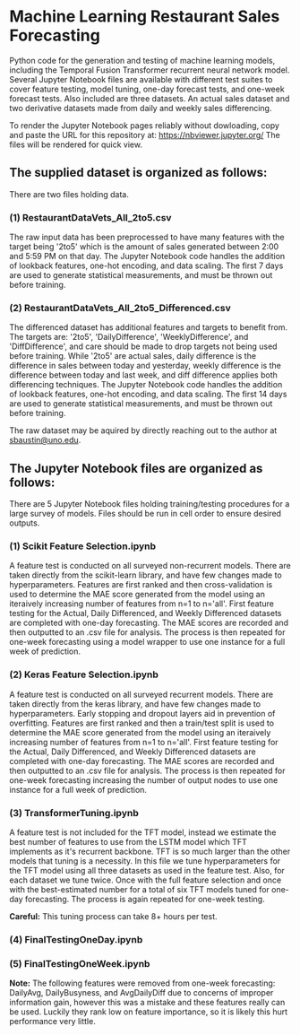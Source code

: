 # Machine Learning Restaurant Sales Forecasting
Python code for the generation and testing of machine learning models, including the Temporal Fusion Transformer recurrent neural network model. Several Jupyter Notebook files are available with different test suites to cover feature testing, model tuning, one-day forecast tests, and one-week forecast tests. Also included are three datasets. An actual sales dataset and two derivative datasets made from daily and weekly sales differencing.

To render the Jupyter Notebook pages reliably without dowloading, copy and paste the URL for this repository at: https://nbviewer.jupyter.org/
The files will be rendered for quick view.


## The supplied dataset is organized as follows:
There are two files holding data.

### (1) RestaurantDataVets_All_2to5.csv
 
The raw input data has been preprocessed to have many features with the target being '2to5' which is the amount of sales generated between 2:00 and 5:59 PM on that day. The Jupyter Notebook code handles the addition of lookback features, one-hot encoding, and data scaling. The first 7 days are used to generate statistical measurements, and must be thrown out before training. 

### (2) RestaurantDataVets_All_2to5_Differenced.csv

The differenced dataset has additional features and targets to benefit from. The targets are: '2to5', 'DailyDifference', 'WeeklyDifference', and 'DiffDifference', and care should be made to drop targets not being used before training. While '2to5' are actual sales, daily difference is the difference in sales between today and yesterday, weekly difference is the difference between today and last week, and diff difference applies both differencing techniques. The Jupyter Notebook code handles the addition of lookback features, one-hot encoding, and data scaling. The first 14 days are used to generate statistical measurements, and must be thrown out before training. 

The raw dataset may be aquired by directly reaching out to the author at sbaustin@uno.edu.

## The Jupyter Notebook files are organized as follows:
There are 5 Jupyter Notebook files holding training/testing procedures for a large survey of models. Files should be run in cell order to ensure desired outputs.

### (1) Scikit Feature Selection.ipynb

A feature test is conducted on all surveyed non-recurrent models. There are taken directly from the scikit-learn library, and have few changes made to hyperparameters. Features are first ranked and then cross-validation is used to determine the MAE score generated from the model using an iteraively increasing number of features from n=1 to n='all'.  First feature testing for the Actual, Daily Differenced, and Weekly Differenced datasets are completed with one-day forecasting. The MAE scores are recorded and then outputted to an .csv file for analysis. The process is then repeated for one-week forecasting using a model wrapper to use one instance for a full week of prediction.

### (2) Keras Feature Selection.ipynb

A feature test is conducted on all surveyed recurrent models. There are taken directly from the keras library, and have few changes made to hyperparameters. Early stopping and dropout layers aid in prevention of overfitting. Features are first ranked and then a train/test split is used to determine the MAE score generated from the model using an iteraively increasing number of features from n=1 to n='all'.  First feature testing for the Actual, Daily Differenced, and Weekly Differenced datasets are completed with one-day forecasting. The MAE scores are recorded and then outputted to an .csv file for analysis. The process is then repeated for one-week forecasting increasing the number of output nodes to use one instance for a full week of prediction.

### (3) TransformerTuning.ipynb 

A feature test is not included for the TFT model, instead we estimate the best number of features to use from the LSTM model which TFT implements as it's recurrent backbone. TFT is so much larger than the other models that tuning is a necessity. In this file we tune hyperparameters for the TFT model using all three datasets as used in the feature test. Also, for each dataset we tune twice. Once with the full feature selection and once with the best-estimated number for a total of six TFT models tuned for one-day forecasting. The process is again repeated for one-week testing. 

**Careful:** This tuning process can take 8+ hours per test.  

### (4) FinalTestingOneDay.ipynb



### (5) FinalTestingOneWeek.ipynb



**Note:** The following features were removed from one-week forecasting:  DailyAvg, DailyBusyness, and AvgDailyDiff due to concerns of improper information gain, however this was a mistake and these features really can be used. Luckily they rank low on feature importance, so it is likely this hurt performance very little. 
